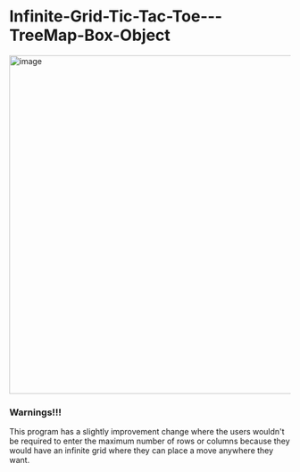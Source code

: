 # Infinite-Grid-Tic-Tac-Toe---TreeMap-Box-Object
<img width="607" alt="image" src="https://user-images.githubusercontent.com/100184045/210570229-61b40258-e72c-4062-8aa9-2ae6e5721f9b.png">

### Warnings!!!
This program has a slightly improvement change where the users wouldn't be required to enter the maximum number of rows or columns because they would have an infinite grid where they can place a move anywhere they want.
